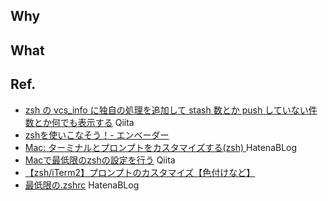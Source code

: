 ## Why
## What
## Ref.
- [zsh の vcs_info に独自の処理を追加して stash 数とか push していない件数とか何でも表示する](https://qiita.com/mollifier/items/8d5a627d773758dd8078) Qiita
- [zshを使いこなそう！- エンベーダー](https://envader.plus/course/7/scenario/1034)
- [Mac: ターミナルとプロンプトをカスタマイズする(zsh) ](https://ktksq.hatenablog.com/entry/mac-customizeu) HatenaBLog
- [Macで最低限のzshの設定を行う](https://qiita.com/knao124/items/04e3625eb12237de5743) Qiita
- [【zsh/iTerm2】プロンプトのカスタマイズ【色付けなど】](https://rapicro.com/customize_zsh_prompt/#google_vignette)
- [最低限の.zshrc](https://babababand.hatenablog.com/entry/2020/07/06/181946) HatenaBLog

